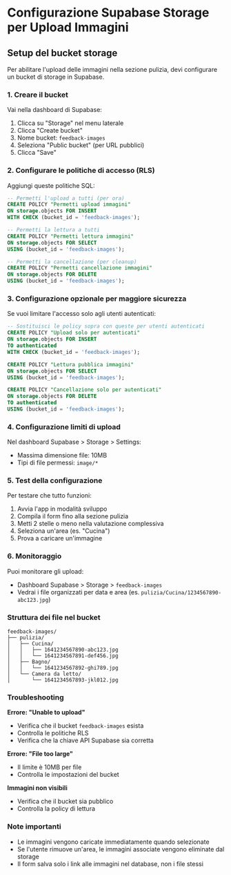 # Configurazione Supabase Storage per Upload Immagini

## Setup del bucket storage

Per abilitare l'upload delle immagini nella sezione pulizia, devi configurare un bucket di storage in Supabase.

### 1. Creare il bucket

Vai nella dashboard di Supabase:
1. Clicca su "Storage" nel menu laterale
2. Clicca "Create bucket"
3. Nome bucket: `feedback-images`
4. Seleziona "Public bucket" (per URL pubblici)
5. Clicca "Save"

### 2. Configurare le politiche di accesso (RLS)

Aggiungi queste politiche SQL:

```sql
-- Permetti l'upload a tutti (per ora)
CREATE POLICY "Permetti upload immagini" 
ON storage.objects FOR INSERT 
WITH CHECK (bucket_id = 'feedback-images');

-- Permetti la lettura a tutti
CREATE POLICY "Permetti lettura immagini" 
ON storage.objects FOR SELECT 
USING (bucket_id = 'feedback-images');

-- Permetti la cancellazione (per cleanup)
CREATE POLICY "Permetti cancellazione immagini" 
ON storage.objects FOR DELETE 
USING (bucket_id = 'feedback-images');
```

### 3. Configurazione opzionale per maggiore sicurezza

Se vuoi limitare l'accesso solo agli utenti autenticati:

```sql
-- Sostituisci le policy sopra con queste per utenti autenticati
CREATE POLICY "Upload solo per autenticati" 
ON storage.objects FOR INSERT 
TO authenticated
WITH CHECK (bucket_id = 'feedback-images');

CREATE POLICY "Lettura pubblica immagini" 
ON storage.objects FOR SELECT 
USING (bucket_id = 'feedback-images');

CREATE POLICY "Cancellazione solo per autenticati" 
ON storage.objects FOR DELETE 
TO authenticated
USING (bucket_id = 'feedback-images');
```

### 4. Configurazione limiti di upload

Nel dashboard Supabase > Storage > Settings:
- Massima dimensione file: 10MB
- Tipi di file permessi: `image/*`

### 5. Test della configurazione

Per testare che tutto funzioni:
1. Avvia l'app in modalità sviluppo
2. Compila il form fino alla sezione pulizia
3. Metti 2 stelle o meno nella valutazione complessiva
4. Seleziona un'area (es. "Cucina")
5. Prova a caricare un'immagine

### 6. Monitoraggio

Puoi monitorare gli upload:
- Dashboard Supabase > Storage > `feedback-images`
- Vedrai i file organizzati per data e area (es. `pulizia/Cucina/1234567890-abc123.jpg`)

### Struttura dei file nel bucket

```
feedback-images/
├── pulizia/
│   ├── Cucina/
│   │   ├── 1641234567890-abc123.jpg
│   │   └── 1641234567891-def456.jpg
│   ├── Bagno/
│   │   └── 1641234567892-ghi789.jpg
│   └── Camera da letto/
│       └── 1641234567893-jkl012.jpg
```

### Troubleshooting

**Errore: "Unable to upload"**
- Verifica che il bucket `feedback-images` esista
- Controlla le politiche RLS
- Verifica che la chiave API Supabase sia corretta

**Errore: "File too large"**
- Il limite è 10MB per file
- Controlla le impostazioni del bucket

**Immagini non visibili**
- Verifica che il bucket sia pubblico
- Controlla la policy di lettura

### Note importanti

- Le immagini vengono caricate immediatamente quando selezionate
- Se l'utente rimuove un'area, le immagini associate vengono eliminate dal storage
- Il form salva solo i link alle immagini nel database, non i file stessi
